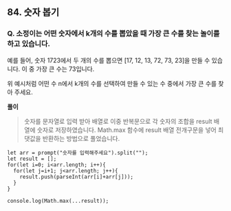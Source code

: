## 84. 숫자 봅기

### Q. 소정이는 어떤 숫자에서 k개의 수를 뽑았을 때 가장 큰 수를 찾는 놀이를 하고 있습니다.

예를 들어, 숫자 1723에서 두 개의 수를 뽑으면 [17, 12, 13, 72, 73, 23]을 만들 수 있습니다.
이 중 가장 큰 수는 73입니다.

위 예시처럼 어떤 수 n에서 k개의 수를 선택하여 만들 수 있는 수 중에서 가장 큰 수를 찾아 주세요.

**풀이**

> 숫자를 문자열로 입력 받아 배열로 이중 반복문으로 각 숫자의 조합을 result 배열에 숫자로 저장하였습니다. Math.max 함수에 result 배열 전개구문을 넣어 최댓값을 반환하는 방법으로 풀었습니다.

```
let arr = prompt("숫자를 입력해주세요").split("");
let result = [];
for(let i=0; i<arr.length; i++){
  for(let j=i+1; j<arr.length; j++){
    result.push(parseInt(arr[i]+arr[j]));
  }
}

console.log(Math.max(...result));
```
